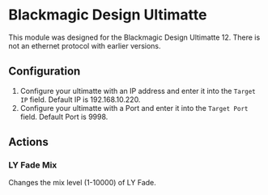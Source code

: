 # Blackmagic Design Ultimatte

This module was designed for the Blackmagic Design Ultimatte 12. There is not an ethernet protocol with earlier versions.


## Configuration

1. Configure your ultimatte with an IP address and enter it into the `Target IP` field. Default IP is 192.168.10.220.
2. Configure your ultimatte with a Port and enter it into the `Target Port` field. Default Port is 9998.


## Actions
### LY Fade Mix
Changes the mix level (1-10000) of LY Fade.

